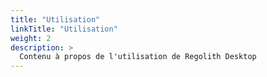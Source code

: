 ```yaml
---
title: "Utilisation"
linkTitle: "Utilisation"
weight: 2
description: >
  Contenu à propos de l'utilisation de Regolith Desktop
---
```

